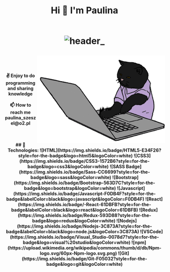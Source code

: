 
<h1 align="center">
Hi 👋 I'm Paulina
<br>
<br>

![header_](https://user-images.githubusercontent.com/86908540/218116840-8eeb6a44-3350-49ad-9b7e-d9ab572ffa20.png)
<br>

 <div>
 <img align='right' src="/.github/cat.gif" width="400" alt="cat">
</div> 
<br>
<h4 align="center">
✌️ Enjoy to do programming and sharing knowledge
<br><br>
📫 How to reach me paulina_szeszel@o2.pl

<br>
<br><br>
<br>
## 🔧 Technologies:
![HTML](https://img.shields.io/badge/HTML5-E34F26?style=for-the-badge&logo=html5&logoColor=white)
![CSS3](https://img.shields.io/badge/CSS3-1572B6?style=for-the-badge&logo=css3&logoColor=white)
![SASS Badge](https://img.shields.io/badge/Sass-CC6699?style=for-the-badge&logo=sass&logoColor=white)
![Bootstrap](https://img.shields.io/badge/Bootstrap-563D7C?style=for-the-badge&logo=bootstrap&logoColor=white)
![Javascript](https://img.shields.io/badge/Javascript-F0DB4F?style=for-the-badge&labelColor=black&logo=javascript&logoColor=F0DB4F)
![React](https://img.shields.io/badge/-React-61DBFB?style=for-the-badge&labelColor=black&logo=react&logoColor=61DBFB)
![Redux](https://img.shields.io/badge/Redux-593D88?style=for-the-badge&logo=redux&logoColor=white)
![Nodejs](https://img.shields.io/badge/Nodejs-3C873A?style=for-the-badge&labelColor=black&logo=node.js&logoColor=3C873A)
![VSCode](https://img.shields.io/badge/Visual_Studio-0078d7?style=for-the-badge&logo=visual%20studio&logoColor=white)
![npm](https://upload.wikimedia.org/wikipedia/commons/thumb/d/db/Npm-logo.svg/60px-Npm-logo.svg.png)
![Git](https://img.shields.io/badge/Git-F05032?style=for-the-badge&logo=git&logoColor=white)



